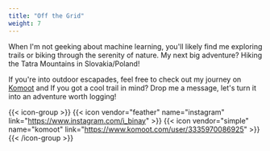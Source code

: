```yaml
---
title: "Off the Grid"
weight: 7
---
```


<div id="hiking"></div>

When I'm not geeking about machine learning, you'll likely find me exploring trails or biking through the serenity of nature. My next big adventure? Hiking the Tatra Mountains in Slovakia/Poland!

If you're into outdoor escapades, feel free to check out my journey on [Komoot](https://www.komoot.com/user/3335970086925) and If you got a cool trail in mind? Drop me a message, let's turn it into an adventure worth logging!

{{< icon-group >}}
{{< icon vendor="feather" name="instagram" link="https://www.instagram.com/i_binay" >}}
{{< icon vendor="simple" name="komoot" link="https://www.komoot.com/user/3335970086925" >}}
{{< /icon-group >}}
